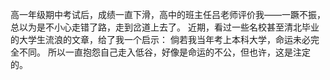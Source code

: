 高一年级期中考试后，成绩一直下滑，高中的班主任吕老师评价我——一蹶不振，总以为是不小心走错了路，走到岔道上去了。
近期，看过一些名校甚至清北毕业的大学生流浪的文章，给了我一个启示：
倘若我当年考上本科大学，命运未必完全不同。
所以一直抱怨自己走入低谷，好像是命运的不公，但也许，这是注定的。
